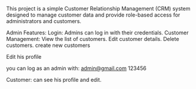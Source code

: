This project is a simple Customer Relationship Management (CRM) system designed to manage customer data and provide role-based access for administrators and customers.

Admin Features:
Login: Admins can log in with their credentials.
Customer Management:
View the list of customers.
Edit customer details.
Delete customers.
create new customers

Edit his profile

you can log as an admin with:
admin@gmail.com
123456

Customer:
can see his profile and edit.



